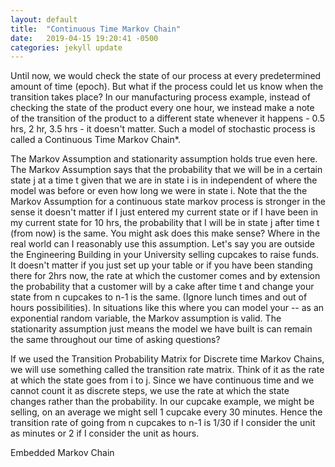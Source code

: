 ```yaml
---
layout: default
title:  "Continuous Time Markov Chain"
date:   2019-04-15 19:20:41 -0500
categories: jekyll update
---
```


Until now, we would check the state of our process at every predetermined amount of time (epoch). But what if the process could let us know when the transition takes place? In our manufacturing process example, instead of checking the state of the product every one hour, we instead make a note of the transition of the product to a different state whenever it happens - 0.5 hrs, 2 hr, 3.5 hrs - it doesn't matter. Such a model of stochastic process is called a Continuous Time Markov Chain*. 

The Markov Assumption and stationarity assumption holds true even here. The Markov Assumption says that the probability that we will be in a certain state j at a time t given that we are in state i is in independent of where the model was before or even how long we were in state i. Note that the the Markov Assumption for a continuous state markov process is stronger in the sense it doesn't matter if I just entered my current state or if I have been in my current state for 10 hrs, the probability that I will be in state j after time t (from now) is the same. You might ask does this make sense? Where in the real world can I reasonably use this assumption. Let's say you are outside the Engineering Building in your University selling cupcakes to raise funds. It doesn't matter if you just set up your table or if you have been standing there for 2hrs now, the rate at which the customer comes and by extension the probability that a customer will by a cake after time t and change your state from n cupcakes to n-1 is the same. (Ignore lunch times and out of hours possibilities). In situations like this where you can model your -- as an exponential random variable, the Markov assumption is valid. The stationarity assumption just means the model we have built is can remain the same throughout our time of asking questions?

If we used the Transition Probability Matrix for Discrete time Markov Chains, we will use something called the transition rate matrix. Think of it as the rate at which the state goes from i to j. Since we have continuous time and we cannot count it as discrete steps, we use the rate at which the state changes rather than the probability. In our cupcake example, we might be selling, on an average we might sell 1 cupcake every 30 minutes. Hence the transition rate of going from n cupcakes to n-1 is 1/30 if I consider the unit as minutes or 2 if I consider the unit as hours. 

Embedded Markov Chain



